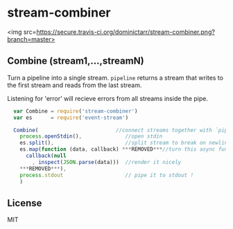 # stream-combiner

<img src=https://secure.travis-ci.org/dominictarr/stream-combiner.png?branch=master>

## Combine (stream1,...,streamN)

Turn a pipeline into a single stream. `pipeline` returns a stream that writes to the first stream
and reads from the last stream. 

Listening for 'error' will recieve errors from all streams inside the pipe.

``` js
  var Combine = require('stream-combiner')
  var es      = require('event-stream')

  Combine(                         //connect streams together with `pipe`
    process.openStdin(),              //open stdin
    es.split(),                       //split stream to break on newlines
    es.map(function (data, callback) ***REMOVED***//turn this async function into a stream
      callback(null
        , inspect(JSON.parse(data)))  //render it nicely
    ***REMOVED***),
    process.stdout                    // pipe it to stdout !
    )
```

## License

MIT
